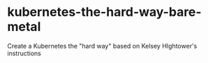 # kubernetes-the-hard-way-bare-metal
Create a Kubernetes the "hard way" based on Kelsey HIghtower's instructions

